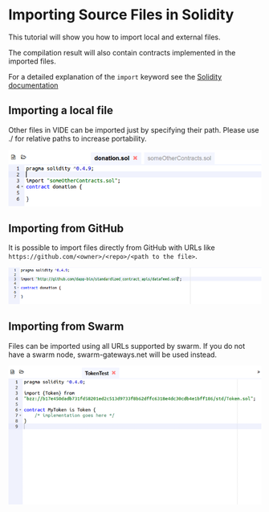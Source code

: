 Importing Source Files in Solidity
==================================

This tutorial will show you how to import local and external files.

The compilation result will also contain contracts implemented in the
imported files.

For a detailed explanation of the `import` keyword see the
[Solidity documentation](https://solidity.readthedocs.io/en/develop/layout-of-source-files.html?highlight=import#importing-other-source-files)

Importing a local file
----------------------

Other files in VIDE can be imported just by specifying their path.
Please use ./ for relative paths to increase portability.

![image](images/tuto_basicimport.png)

Importing from GitHub
---------------------

It is possible to import files directly from GitHub with URLs like
`https://github.com/<owner>/<repo>/<path to the file>`.

![image](images/tuto_importgit.png)

Importing from Swarm
--------------------

Files can be imported using all URLs supported by swarm. If you do not
have a swarm node, swarm-gateways.net will be used instead.

![image](images/tuto_importswarm.png)
